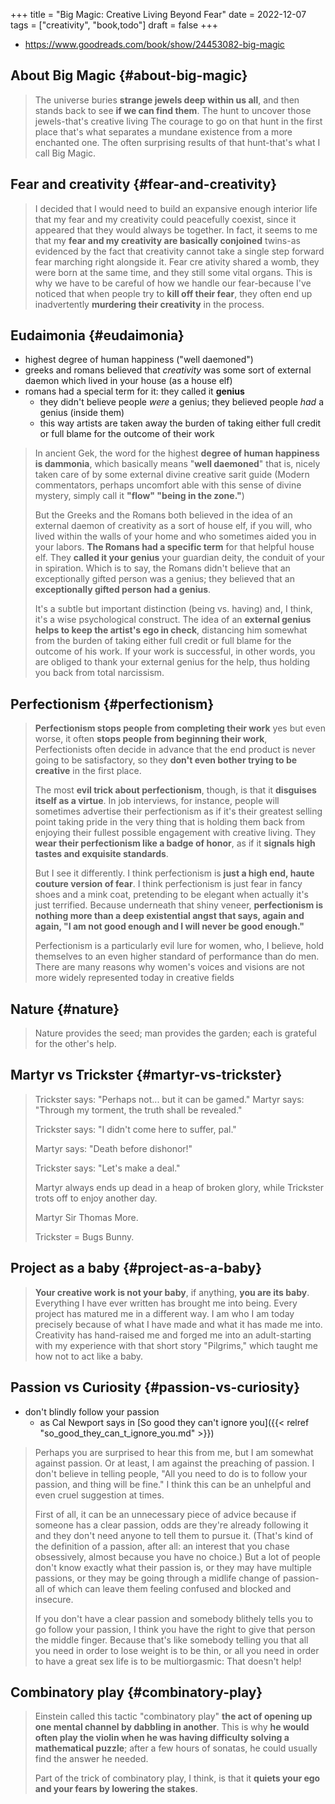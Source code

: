+++
title = "Big Magic: Creative Living Beyond Fear"
date = 2022-12-07
tags = ["creativity", "book,todo"]
draft = false
+++

-   <https://www.goodreads.com/book/show/24453082-big-magic>


## About Big Magic {#about-big-magic}

> The universe buries **strange jewels deep within us all**, and then stands back to see **if we can find them**. The hunt to uncover those jewels-that's creative living The courage to go on that hunt in the first place that's what separates a mundane existence from a more enchanted one. The often surprising results of that hunt-that's what I call Big Magic.


## Fear and creativity {#fear-and-creativity}

> I decided that I would need to build an expansive enough interior life that my fear and my creativity could peacefully coexist, since it appeared that they would always be together. In fact, it seems to me that my **fear and my creativity are basically conjoined** twins-as evidenced by the fact that creativity cannot take a single step forward fear marching right alongside it. Fear cre ativity shared a womb, they were born at the same time, and they still some vital organs. This is why we have to be careful of how we handle our fear-because I've noticed that when people try to **kill off their fear**, they often end up inadvertently **murdering their creativity** in the process.


## Eudaimonia {#eudaimonia}

-   highest degree of human happiness ("well daemoned")
-   greeks and romans believed that _creativity_ was some sort of external daemon which lived in your house (as a house elf)
-   romans had a special term for it: they called it **genius**
    -   they didn't believe people _were_ a genius; they believed people _had_ a genius (inside them)
    -   this way artists are taken away the burden of taking either full credit or full blame for the outcome of their work

> In ancient Gek, the word for the highest **degree of human happiness is dammonia**, which basically means "**well daemoned**" that is, nicely taken care of by some external divine creative sarit guide (Modern commentators, perhaps uncomfort able with this sense of divine mystery, simply call it **"flow" "being in the zone."**)
>
> But the Greeks and the Romans both believed in the idea of an external daemon of creativity as a sort of house elf, if you will, who lived within the walls of your home and who sometimes aided you in your labors. **The Romans had a specific term** for that helpful house elf. They **called it your genius** your guardian deity, the conduit of your in spiration. Which is to say, the Romans didn't believe that an exceptionally gifted person was a genius; they believed that an **exceptionally gifted person had a genius**.
>
> It's a subtle but important distinction (being vs. having) and, I think, it's a wise psychological construct. The idea of an **external genius helps to keep the artist's ego in check**, distancing him somewhat from the burden of taking either full credit or full blame for the outcome of his work. If your work is successful, in other words, you are obliged to thank your external genius for the help, thus holding you back from total narcissism.


## Perfectionism {#perfectionism}

> **Perfectionism stops people from completing their work** yes but even worse, it often **stops people from beginning their work**, Perfectionists often decide in advance that the end product is never going to be satisfactory, so they **don't even bother trying to be creative** in the first place.
>
> The most **evil trick about perfectionism**, though, is that it **disguises itself as a virtue**. In job interviews, for instance, people will sometimes advertise their perfectionism as if it's their greatest selling point taking pride in the very thing that is holding them back from enjoying their fullest possible engagement with creative living. They **wear their perfectionism like a badge of honor**, as if it **signals high tastes and exquisite standards**.
>
> But I see it differently. I think perfectionism is **just a high end, haute couture version of fear**. I think perfectionism is just fear in fancy shoes and a mink coat, pretending to be elegant when actually it's just terrified. Because underneath that shiny veneer, **perfectionism is nothing more than a deep existential angst that says, again and again, "I am not good enough and I will never be good enough."**
>
> Perfectionism is a particularly evil lure for women, who, I believe, hold themselves to an even higher standard of performance than do men. There are many reasons why women's voices and visions are not more widely represented today in creative fields


## Nature {#nature}

> Nature provides the seed; man provides the garden; each is grateful for the other's help.


## Martyr vs Trickster {#martyr-vs-trickster}

> Trickster says: "Perhaps not... but it can be gamed." Martyr says: "Through my torment, the truth shall be revealed."
>
> Trickster says: "I didn't come here to suffer, pal."
>
> Martyr says: "Death before dishonor!"
>
> Trickster says: "Let's make a deal."
>
> Martyr always ends up dead in a heap of broken glory, while Trickster trots off to enjoy another day.
>
> Martyr Sir Thomas More.
>
> Trickster = Bugs Bunny.


## Project as a baby {#project-as-a-baby}

> **Your creative work is not your baby**, if anything, **you are its baby**. Everything I have ever written has brought me into being. Every project has matured me in a different way. I am who I am today precisely because of what I have made and what it has made me into. Creativity has hand-raised me and forged me into an adult-starting with my experience with that short story "Pilgrims," which taught me how not to act like a baby.


## Passion vs Curiosity {#passion-vs-curiosity}

-   don't blindly follow your passion
    -   as Cal Newport says in [So good they can't ignore you]({{< relref "so_good_they_can_t_ignore_you.md" >}})

> Perhaps you are surprised to hear this from me, but I am somewhat against passion. Or at least, I am against the preaching of passion. I don't believe in telling people, "All you need to do is to follow your passion, and thing will be fine." I think this can be an unhelpful and even cruel suggestion at times.
>
> First of all, it can be an unnecessary piece of advice because if someone has a clear passion, odds are they're already following it and they don't need anyone to tell them to pursue it. (That's kind of the definition of a passion, after all: an interest that you chase obsessively, almost because you have no choice.) But a lot of people don't know exactly what their passion is, or they may have multiple passions, or they may be going through a midlife change of passion- all of which can leave them feeling confused and blocked and insecure.
>
> If you don't have a clear passion and somebody blithely tells you to go follow your passion, I think you have the right to give that person the middle finger. Because that's like somebody telling you that all you need in order to lose weight is to be thin, or all you need in order to have a great sex life is to be multiorgasmic: That doesn't help!


## Combinatory play {#combinatory-play}

> Einstein called this tactic "combinatory play" **the act of opening up one mental channel by dabbling in another**. This is why **he would often play the violin when he was having difficulty solving a mathematical puzzle**; after a few hours of sonatas, he could usually find the answer he needed.
>
> Part of the trick of combinatory play, I think, is that it **quiets your ego and your fears by lowering the stakes**.
